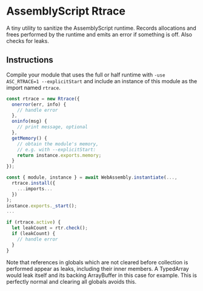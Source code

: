 # AssemblyScript Rtrace

A tiny utility to sanitize the AssemblyScript runtime. Records allocations and frees performed by the runtime and emits an error if something is off. Also checks for leaks.

Instructions
------------

Compile your module that uses the full or half runtime with `-use ASC_RTRACE=1 --explicitStart` and include an instance of this module as the import named `rtrace`.

```js
const rtrace = new Rtrace({
  onerror(err, info) {
    // handle error
  },
  oninfo(msg) {
    // print message, optional
  },
  getMemory() {
    // obtain the module's memory,
    // e.g. with --explicitStart:
    return instance.exports.memory;
  }
});

const { module, instance } = await WebAssembly.instantiate(...,
  rtrace.install({
    ...imports...
  })
);
instance.exports._start();
...

if (rtrace.active) {
  let leakCount = rtr.check();
  if (leakCount) {
    // handle error
  }
}
```

Note that references in globals which are not cleared before collection is performed appear as leaks, including their inner members. A TypedArray would leak itself and its backing ArrayBuffer in this case for example. This is perfectly normal and clearing all globals avoids this.
